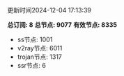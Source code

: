 更新时间2024-12-04 17:13:39

**总订阅: 8**
**总节点: 9077**
**有效节点: 8335**
- ss节点: 1001
- v2ray节点: 6011
- trojan节点: 1317
- ssr节点: 6
